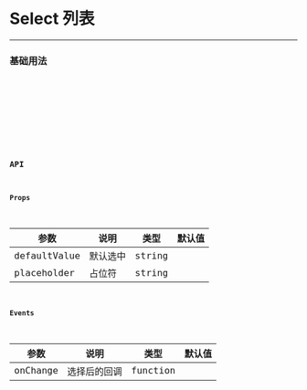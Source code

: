 # Select 列表

---

### 基础用法

<code hideActions='["CSB","EXTERNAL"]' src="./basic.tsx" />

<!-- ### 默认选中 -->

<!-- <code hideActions='["CSB","EXTERNAL"]' src="./checked.tsx" /> -->

<br/>

### API

#### Props

| 参数         | 说明     | 类型   | 默认值 |
| ------------ | -------- | ------ | ------ |
| defaultValue | 默认选中 | string |        |
| placeholder  | 占位符   | string |        |

#### Events

| 参数     | 说明         | 类型     | 默认值 |
| -------- | ------------ | -------- | ------ |
| onChange | 选择后的回调 | function |        |
